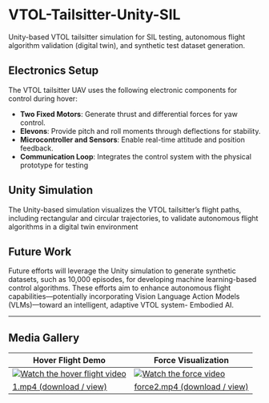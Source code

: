 # VTOL-Tailsitter-Unity-SIL
Unity-based VTOL tailsitter simulation for SIL testing, autonomous flight algorithm validation (digital twin), and synthetic test dataset generation.

## Electronics Setup

The VTOL tailsitter UAV uses the following electronic components for control during hover:
- **Two Fixed Motors**: Generate thrust and differential forces for yaw control.
- **Elevons**: Provide pitch and roll moments through deflections for stability.
- **Microcontroller and Sensors**: Enable real-time attitude and position feedback.
- **Communication Loop**: Integrates the control system with the physical prototype for testing 

## Unity Simulation

The Unity-based simulation visualizes the VTOL tailsitter’s flight paths, including rectangular and circular trajectories, to validate autonomous flight algorithms in a digital twin environment 

## Future Work

Future efforts will leverage the Unity simulation to generate synthetic datasets, such as 10,000 episodes, for developing machine learning-based control algorithms. These efforts aim to enhance autonomous flight capabilities—potentially incorporating Vision Language Action Models (VLMs)—toward an intelligent, adaptive VTOL system- Embodied AI.


---

## Media Gallery

| Hover Flight Demo | Force Visualization |
|-------------------|---------------------|
| [![Watch the hover flight video](https://img.youtube.com/vi/placeholder.jpg)](https://github.com/JeffrinSam/VTOL-Tailsitter-Unity-SIL/raw/d182d01d8b7b1b4337ca0761036153af11060a0e/Media/1.mp4) | [![Watch the force video](https://img.youtube.com/vi/placeholder.jpg)](https://github.com/JeffrinSam/VTOL-Tailsitter-Unity-SIL/raw/d182d01d8b7b1b4337ca0761036153af11060a0e/Media/force2.mp4) |
| [1.mp4 (download / view)](https://github.com/JeffrinSam/VTOL-Tailsitter-Unity-SIL/raw/d182d01d8b7b1b4337ca0761036153af11060a0e/Media/1.mp4) | [force2.mp4 (download / view)](https://github.com/JeffrinSam/VTOL-Tailsitter-Unity-SIL/raw/d182d01d8b7b1b4337ca0761036153af11060a0e/Media/force2.mp4) |
